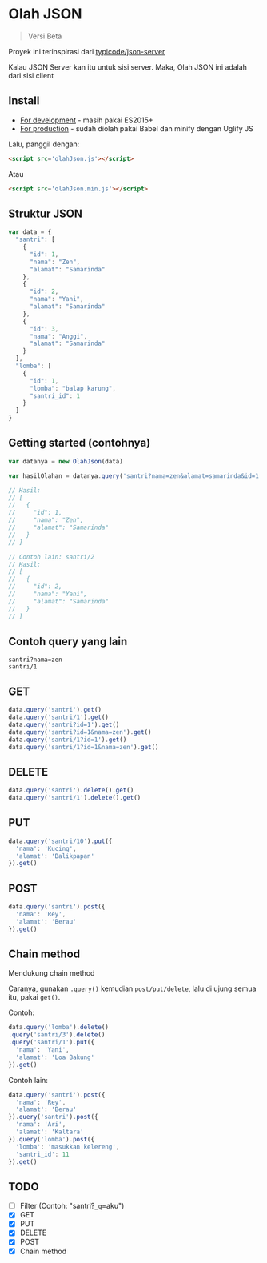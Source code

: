 # Olah JSON

> Versi Beta

Proyek ini terinspirasi dari [typicode/json-server](https://github.com/typicode/json-server)

Kalau JSON Server kan itu untuk sisi server. Maka, Olah JSON ini adalah dari sisi client

## Install

- [For development](olahJson.js) - masih pakai ES2015+
- [For production](olahJson.min.js) - sudah diolah pakai Babel dan minify dengan Uglify JS

Lalu, panggil dengan:

```html
<script src='olahJson.js'></script>
```

Atau

```html
<script src='olahJson.min.js'></script>
```

## Struktur JSON

```javascript
var data = {
  "santri": [
    {
      "id": 1,
      "nama": "Zen",
      "alamat": "Samarinda"
    },
    {
      "id": 2,
      "nama": "Yani",
      "alamat": "Samarinda"
    },
    {
      "id": 3,
      "nama": "Anggi",
      "alamat": "Samarinda"
    }
  ],
  "lomba": [
    {
      "id": 1,
      "lomba": "balap karung",
      "santri_id": 1
    }
  ]
}
```

## Getting started (contohnya)

```javascript
var datanya = new OlahJson(data)

var hasilOlahan = datanya.query('santri?nama=zen&alamat=samarinda&id=1').get()

// Hasil:
// [
//   {
//     "id": 1,
//     "nama": "Zen",
//     "alamat": "Samarinda"
//   }
// ]

// Contoh lain: santri/2
// Hasil:
// [
//   {
//     "id": 2,
//     "nama": "Yani",
//     "alamat": "Samarinda"
//   }
// ]
```

## Contoh query yang lain

```
santri?nama=zen
santri/1
```

## GET

```javascript
data.query('santri').get()
data.query('santri/1').get()
data.query('santri?id=1').get()
data.query('santri?id=1&nama=zen').get()
data.query('santri/1?id=1').get()
data.query('santri/1?id=1&nama=zen').get()
```

## DELETE

```javascript
data.query('santri').delete().get()
data.query('santri/1').delete().get()
```

## PUT

```javascript
data.query('santri/10').put({
  'nama': 'Kucing',
  'alamat': 'Balikpapan'
}).get()
```

## POST

```javascript
data.query('santri').post({
  'nama': 'Rey',
  'alamat': 'Berau'
}).get()
```

## Chain method

Mendukung chain method

Caranya, gunakan `.query()` kemudian `post/put/delete`, lalu di ujung semua itu, pakai `get()`.

Contoh:

```javascript
data.query('lomba').delete()
.query('santri/3').delete()
.query('santri/1').put({
  'nama': 'Yani',
  'alamat': 'Loa Bakung'
}).get()
```

Contoh lain:

```javascript
data.query('santri').post({
  'nama': 'Rey',
  'alamat': 'Berau'
}).query('santri').post({
  'nama': 'Ari',
  'alamat': 'Kaltara'
}).query('lomba').post({
  'lomba': 'masukkan kelereng',
  'santri_id': 11
}).get()
```

## TODO

- [ ] Filter (Contoh: "santri?`_q`=aku")
- [x] GET
- [x] PUT
- [x] DELETE
- [x] POST
- [x] Chain method